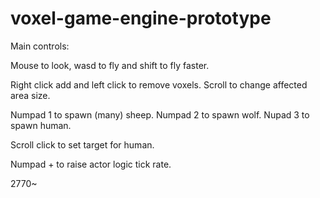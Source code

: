# voxel-game-engine-prototype

Main controls:

Mouse to look, wasd to fly and shift to fly faster.

Right click add and left click to remove voxels.
Scroll to change affected area size.

Numpad 1 to spawn (many) sheep.
Numpad 2 to spawn wolf.
Nupad 3 to spawn human.

Scroll click to set target for human.

Numpad + to raise actor logic tick rate.

2770~
